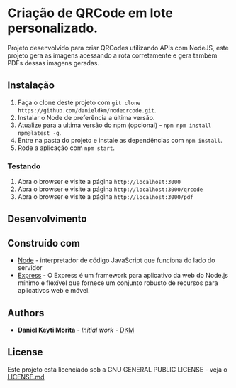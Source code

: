 # Criação de QRCode em lote personalizado.

Projeto desenvolvido para criar QRCodes utilizando APIs com NodeJS, este projeto gera as imagens acessando a rota corretamente e gera também PDFs dessas imagens geradas.

## Instalação

1. Faça o clone deste projeto com `git clone https://github.com/danieldkm/nodeqrcode.git`.
2. Instalar o Node de preferência a última versão.
3. Atualize para a ultima versão do npm (opcional) - `npm npm install npm@latest -g`.
4. Entre na pasta do projeto e instale as dependências com `npm install`.
5. Rode a aplicação com `npm start`.

### Testando

1. Abra o browser e visite a página `http://localhost:3000`
2. Abra o browser e visite a página `http://localhost:3000/qrcode`
3. Abra o browser e visite a página `http://localhost:3000/pdf`

## Desenvolvimento
## Construído com

* [Node](https://nodejs.org/en/download/package-manager/#debian-and-ubuntu-based-linux-distributions) - interpretador de código JavaScript que funciona do lado do servidor
* [Express](http://expressjs.com/) - O Express é um framework para aplicativo da web do Node.js mínimo e flexível que fornece um conjunto robusto de recursos para aplicativos web e móvel.

## Authors

* **Daniel Keyti Morita** - *Initial work* - [DKM](https://github.com/danieldkm)

## License

Este projeto está licenciado sob a GNU GENERAL PUBLIC LICENSE - veja o [LICENSE.md](LICENSE)


<!-- ## Contribuição

Please read [CONTRIBUTING.md](https://gist.github.com/PurpleBooth/b24679402957c63ec426) for details on our code of conduct, and the process for submitting pull requests to us.

## Versioning

We use [SemVer](http://semver.org/) for versioning. For the versions available, see the [tags on this repository](https://github.com/your/project/tags). 

See also the list of [contributors](https://github.com/your/project/contributors) who participated in this project.
-->